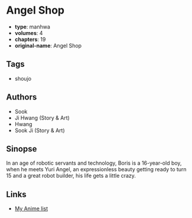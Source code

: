 # Angel Shop

-   **type**: manhwa
-   **volumes**: 4
-   **chapters**: 19
-   **original-name**: Angel Shop

## Tags

-   shoujo

## Authors

-   Sook
-   Ji Hwang (Story & Art)
-   Hwang
-   Sook Ji (Story & Art)

## Sinopse

In an age of robotic servants and technology, Boris is a 16-year-old boy, when he meets Yuri Angel, an expressionless beauty getting ready to turn 15 and a great robot builder, his life gets a little crazy.

## Links

-   [My Anime list](https://myanimelist.net/manga/4172/Angel_Shop)
